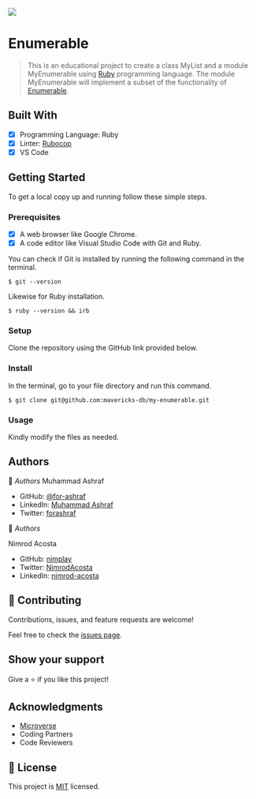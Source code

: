 ![](https://img.shields.io/badge/Microverse-green)

# Enumerable

> This is an educational project to create a class MyList and a module MyEnumerable using [Ruby](https://www.ruby-lang.org/en/) programming language. The module MyEnumerable will implement a subset of the functionality of [Enumerable](https://ruby-doc.org/core-3.0.0/Enumerable.html).

## Built With

- [x] Programming Language: Ruby
- [x] Linter: [Rubocop](https://rubocop.org/)
- [x] VS Code

## Getting Started

To get a local copy up and running follow these simple steps.

### Prerequisites

- [x] A web browser like Google Chrome.
- [x] A code editor like Visual Studio Code with Git and Ruby.

You can check if Git is installed by running the following command in the terminal.
```
$ git --version
```

Likewise for Ruby installation.
```
$ ruby --version && irb
```

### Setup

Clone the repository using the GitHub link provided below.

### Install

In the terminal, go to your file directory and run this command.

```
$ git clone git@github.com:mavericks-db/my-enumerable.git
```

### Usage

Kindly modify the files as needed.

## Authors

👤 *Authors*
Muhammad Ashraf

- GitHub: [@for-ashraf](https://github.com/for-ashraf)
- LinkedIn: [Muhammad Ashraf](https://www.linkedin.com/in/for-ashraf/)
- Twitter: [forashraf](https://twitter.com/forashraf)

👤 *Authors*

Nimrod Acosta

- GitHub: [nimplay](https://github.com/nimplay)
- Twitter: [NimrodAcosta](https://twitter.com/NimrodAcosta)
- LinkedIn: [nimrod-acosta](https://www.linkedin.com/in/nimrod-acosta-734330169/)



## 🤝 Contributing

Contributions, issues, and feature requests are welcome!

Feel free to check the [issues page](https://github.com/nimplay/enumerable/issues).

## Show your support

Give a ⭐️ if you like this project!

## Acknowledgments

- [Microverse](https://www.microverse.org/)
- Coding Partners
- Code Reviewers

## 📝 License

This project is [MIT](./LICENCE) licensed.
